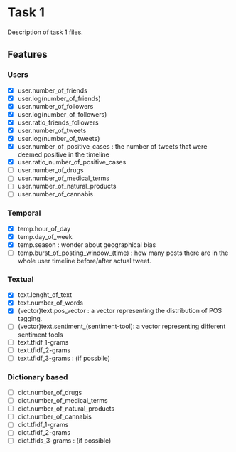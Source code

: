 # Task 1

Description of task 1 files.


## Features

### Users
- [x] user.number_of_friends
- [x] user.log(number_of_friends)
- [x] user.number_of_followers
- [x] user.log(number_of_followers)
- [x] user.ratio_friends_followers
- [x] user.number_of_tweets
- [x] user.log(number_of_tweets)
- [x] user.number_of_positive_cases : the number of tweets that were deemed positive in the timeline
- [x] user.ratio_number_of_positive_cases
- [ ] user.number_of_drugs
- [ ] user.number_of_medical_terms
- [ ] user.number_of_natural_products
- [ ] user.number_of_cannabis

### Temporal
- [x] temp.hour_of_day
- [x] temp.day_of_week
- [x] temp.season : wonder about geographical bias
- [ ] temp.burst_of_posting_window_(time) : how many posts there are in the whole user timeline before/after actual tweet.

### Textual
- [x] text.lenght_of_text
- [x] text.number_of_words
- [x] (vector)text.pos_vector : a vector representing the distribution of POS tagging.
- [ ] (vector)text.sentiment_(sentiment-tool): a vector representing different sentiment tools
- [ ] text.tfidf_1-grams
- [ ] text.tfidf_2-grams
- [ ] text.tfidf_3-grams : (if possbile)

### Dictionary based
- [ ] dict.number_of_drugs
- [ ] dict.number_of_medical_terms
- [ ] dict.number_of_natural_products
- [ ] dict.number_of_cannabis
- [ ] dict.tfidf_1-grams
- [ ] dict.tfidf_2-grams
- [ ] dict.tfids_3-grams : (if possible)

